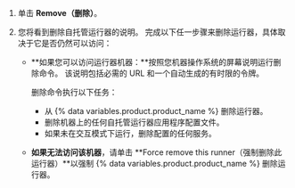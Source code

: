 1. 单击 **Remove（删除）**。
1. 您将看到删除自托管运行器的说明。 完成以下任一步骤来删除运行器，具体取决于它是否仍然可以访问：

    * **如果您可以访问运行器机器：**按照您机器操作系统的屏幕说明运行删除命令。 该说明包括必需的 URL 和一个自动生成的有时限的令牌。

        删除命令执行以下任务：

        * 从 {% data variables.product.product_name %} 删除运行器。
        * 删除机器上的任何自托管运行器应用程序配置文件。
        * 如果未在交互模式下运行，删除配置的任何服务。

    * **如果无法访问该机器**，请单击 **Force remove this runner（强制删除此运行器）**以强制 {% data variables.product.product_name %} 删除运行器。
